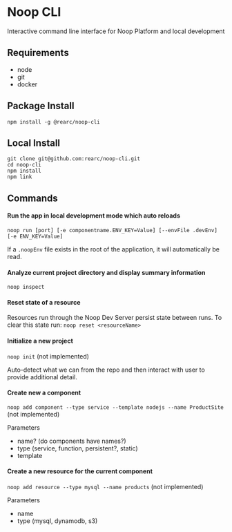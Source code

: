 Noop CLI
========
Interactive command line interface for Noop Platform and local development

## Requirements
- node
- git
- docker

## Package Install
`npm install -g @rearc/noop-cli`

## Local Install
```
git clone git@github.com:rearc/noop-cli.git
cd noop-cli
npm install
npm link
```

## Commands
#### Run the app in local development mode which auto reloads
`noop run [port] [-e componentname.ENV_KEY=Value] [--envFile .devEnv] [-e ENV_KEY=Value]`

If a `.noopEnv` file exists in the root of the application, it will automatically be read.

#### Analyze current project directory and display summary information
`noop inspect`

#### Reset state of a resource
Resources run through the Noop Dev Server persist state between runs. To clear this state run:
`noop reset <resourceName>`

#### Initialize a new project
`noop init` (not implemented)

Auto-detect what we can from the repo and then interact with user to provide additional detail.

#### Create new a component
`noop add component --type service --template nodejs --name ProductSite` (not implemented)

Parameters
- name? (do components have names?)
- type (service, function, persistent?, static)
- template

#### Create a new resource for the current component
`noop add resource --type mysql --name products` (not implemented)

Parameters
- name
- type (mysql, dynamodb, s3)
